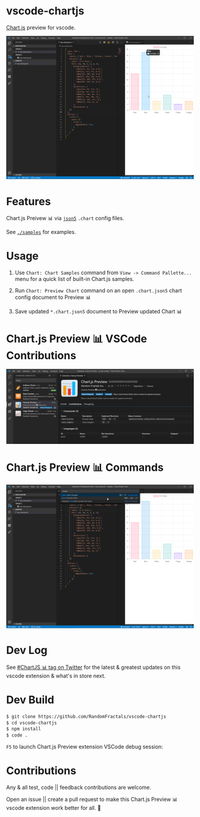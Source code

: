 # vscode-chartjs

[Chart.js](https://github.com/chartjs/Chart.js) preview for vscode.

![Chart.js Preview](https://github.com/RandomFractals/vscode-chartjs/blob/master/images/vscode-chartjs-preview.png?raw=true 
 "Chart.js Preview")

# Features

Chart.js Preivew 📊 via [`json5`](https://json5.org/) `.chart` config files.

See [`./samples`](https://github.com/RandomFractals/vscode-chartjs/tree/master/samples) for examples.

# Usage 

1. Use `Chart: Chart Samples` command from `View -> Command Pallette...` menu 
for a quick list of built-in Chart.js samples.

2. Run `Chart: Preview Chart` command on an open `.chart.json5` chart config document to Preview 📊

3. Save updated `*.chart.json5` document to Preview updated Chart 📊

# Chart.js Preview 📊 VSCode Contributions

![Chart.js Preview Contributions](https://github.com/RandomFractals/vscode-chartjs/blob/master/images/vscode-chartjs-contributions.png?raw=true 
 "Vega Viewer VSCode Contributions")

# Chart.js Preview 📊 Commands

![Chart.js Preview Commands](https://github.com/RandomFractals/vscode-chartjs/blob/master/images/vscode-chartjs-commands.png?raw=true 
 "Chart.js Preivew VSCode Commands")

# Dev Log

See [#ChartJS 📊 tag on Twitter](https://twitter.com/search?q=%23chartjs%20%40code%20extension&src=typed_query) for the latest & greatest updates on this vscode extension & what's in store next.

# Dev Build

```bash
$ git clone https://github.com/RandomFractals/vscode-chartjs
$ cd vscode-chartjs
$ npm install
$ code .
```
`F5` to launch Chart.js Preview extension VSCode debug session:

# Contributions

Any & all test, code || feedback contributions are welcome. 

Open an issue || create a pull request to make this Chart.js Preview 📊 vscode extension work better for all. 🤗